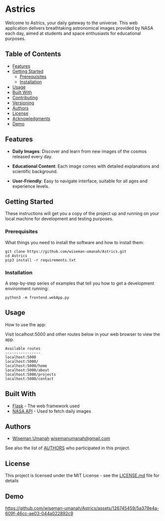 # Astrics

Welcome to Astrics, your daily gateway to the universe. This web application delivers breathtaking astronomical images provided by NASA each day, aimed at students and space enthusiasts for educational purposes.

## Table of Contents

- [Features](#features)
- [Getting Started](#getting-started)
  - [Prerequisites](#prerequisites)
  - [Installation](#installation)
- [Usage](#usage)
- [Built With](#built-with)
- [Contributing](#contributing)
- [Versioning](#versioning)
- [Authors](#authors)
- [License](#license)
- [Acknowledgments](#acknowledgments)
- [Demo](#demo)

## Features

- **Daily Images**: Discover and learn from new images of the cosmos released every day.

- **Educational Content**: Each image comes with detailed explanations and scientific background.

- **User-Friendly**: Easy to navigate interface, suitable for all ages and experience levels.

## Getting Started

These instructions will get you a copy of the project up and running on your local machine for development and testing purposes.

### Prerequisites

What things you need to install the software and how to install them:

```
git clone https://github.com/wiseman-umanah/Astrics.git
cd Astrics
pip3 install -r requirements.txt
```


### Installation

A step-by-step series of examples that tell you how to get a development environment running:

``python3 -m frontend.webApp.py``


## Usage

How to use the app:

Visit localhost:5000 and other routes below in your web browser to view the app.
```
Available routes
----------------
localhost:5000
localhost:5000/
localhost:5000/home
localhost:5000/about
localhost:5000/projects
localhost:5000/contact
```


## Built With

- [Flask](https://flask.palletsprojects.com/) - The web framework used
- [NASA API](https://api.nasa.gov/) - Used to fetch daily images


## Authors

- [Wiseman Umanah](https://github.com/wiseman-umanah) <wisemanumanah@gmail.com> 

See also the list of [AUTHORS](https://github.com/wiseman-umanah/Astrics/blob/master/AUTHORS) who participated in this project.

## License

This project is licensed under the MIT License - see the [LICENSE.md](LICENSE) file for details

## Demo

https://github.com/wiseman-umanah/Astrics/assets/126745459/5a379e4a-609f-46cc-ae03-044a022892c9



